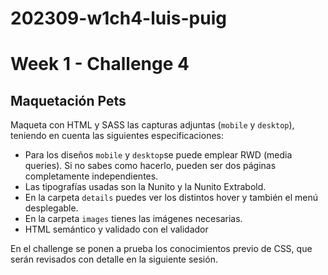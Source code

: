 # 202309-w1ch4-luis-puig

# Week 1 - Challenge 4

## Maquetación Pets

Maqueta con HTML y SASS las capturas adjuntas (`mobile` y `desktop`), teniendo en cuenta las siguientes especificaciones:

- Para los diseños `mobile` y `desktop`se puede emplear RWD (media queries). Si no sabes como hacerlo, pueden ser dos páginas completamente independientes.
- Las tipografías usadas son la Nunito y la Nunito Extrabold.
- En la carpeta `details` puedes ver los distintos hover y también el menú desplegable.
- En la carpeta `images` tienes las imágenes necesarias.
- HTML semántico y validado con el validador

En el challenge se ponen a prueba los conocimientos previo de CSS, que serán revisados con detalle en la siguiente sesión.
